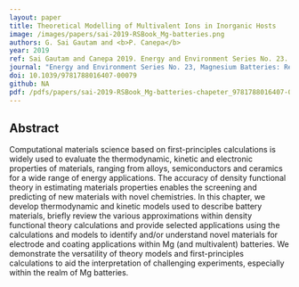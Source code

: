 ```yaml
---
layout: paper
title: Theoretical Modelling of Multivalent Ions in Inorganic Hosts
image: /images/papers/sai-2019-RSBook_Mg-batteries.png
authors: G. Sai Gautam and <b>P. Canepa</b>
year: 2019
ref: Sai Gautam and Canepa 2019. Energy and Environment Series No. 23. 
journal: "Energy and Environment Series No. 23, Magnesium Batteries: Research and Applications"
doi: 10.1039/9781788016407-00079
github: NA
pdf: /pdfs/papers/sai-2019-RSBook_Mg-batteries-chapeter_9781788016407-00079.pdf
---
```


## Abstract

Computational materials science based on first-principles calculations is widely used to evaluate the thermodynamic, kinetic and electronic properties of materials, ranging from alloys, semiconductors and ceramics for a wide range of energy applications. The accuracy of density functional theory in estimating materials properties enables the screening and predicting of new materials with novel chemistries. In this chapter, we develop thermodynamic and kinetic models used to describe battery materials, briefly review the various approximations within density functional theory calculations and provide selected applications using the calculations and models to identify and/or understand novel materials for electrode and coating applications within Mg (and multivalent) batteries. We demonstrate the versatility of theory models and first-principles calculations to aid the interpretation of challenging experiments, especially within the realm of Mg batteries.